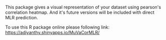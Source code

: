 This package gives a visual representation of your dataset using pearson's correlation heatmap. And it's future versions will be included with direct MLR prediction.

To use this R package online please following link: https://adiyanthy.shinyapps.io/MuVaCorMLR/
